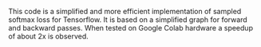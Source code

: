 This code is a simplified and more efficient implementation of sampled softmax loss for Tensorflow.
It is based on a simplified graph for forward and backward passes.
When tested on Google Colab hardware a speedup of about 2x is observed.
